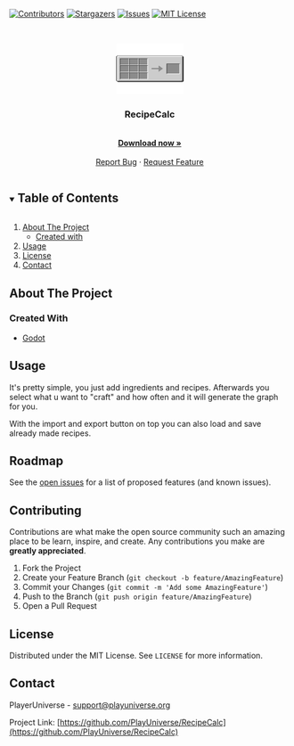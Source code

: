 <!--
*** Thanks for checking out the Best-README-Template. If you have a suggestion
*** that would make this better, please fork the vCompat and create a pull request
*** or simply open an issue with the tag "enhancement".
*** Thanks again! Now go create something AMAZING! :D
***
***
***
*** To avoid retyping too much info. Do a search and replace for the following:
-->



<!-- PROJECT SHIELDS -->
<!--
*** I'm using markdown "reference style" links for readability.
*** Reference links are enclosed in brackets [ ] instead of parentheses ( ).
*** See the bottom of this document for the declaration of the reference variables
*** for contributors-url, forks-url, etc. This is an optional, concise syntax you may use.
*** https://www.markdownguide.org/basic-syntax/#reference-style-links
-->
[![Contributors][contributors-shield]][contributors-url]
[![Stargazers][stars-shield]][stars-url]
[![Issues][issues-shield]][issues-url]
[![MIT License][license-shield]][license-url]



<!-- PROJECT LOGO -->
<br />
<p align="center">
  <a href="https://github.com/PlayUniverse/RecipeCalc">
    <img src="images/github.png" alt="Logo" width="121" height="91">
  </a>

  <h3 align="center">RecipeCalc</h3>

  <p align="center">
    <br />
    <a href="https://github.com/PlayUniverse/RecipeCalc/releases"><strong>Download now »</strong></a>
    <br />
    <br />
    <a href="https://github.com/PlayUniverse/RecipeCalc/issues">Report Bug</a>
    ·
    <a href="https://github.com/PlayUniverse/RecipeCalc/issues">Request Feature</a>
  </p>
</p>



<!-- TABLE OF CONTENTS -->
<details open="open">
  <summary><h2 style="display: inline-block">Table of Contents</h2></summary>
  <ol>
    <li>
      <a href="#about-the-project">About The Project</a>
      <ul>
        <li><a href="#created-with">Created with</a></li>
      </ul>
    </li>
    <li><a href="#usage">Usage</a></li>
    <li><a href="#license">License</a></li>
    <li><a href="#contact">Contact</a></li>
  </ol>
</details>



<!-- ABOUT THE PROJECT -->
## About The Project

<!-- [![Product Name Screen Shot][product-screenshot]](https://example.com) -->


### Created With

* [Godot](https://godotengine.org/)

<!-- USAGE EXAMPLES -->
## Usage

It's pretty simple, you just add ingredients and recipes.
Afterwards you select what u want to "craft" and how often and it will generate the graph for you.

With the import and export button on top you can also load and save already made recipes.



<!-- ROADMAP -->
## Roadmap

See the [open issues](https://github.com/PlayUniverse/RecipeCalc/issues) for a list of proposed features (and known issues).



<!-- CONTRIBUTING -->
## Contributing

Contributions are what make the open source community such an amazing place to be learn, inspire, and create. Any contributions you make are **greatly appreciated**.

1. Fork the Project
2. Create your Feature Branch (`git checkout -b feature/AmazingFeature`)
3. Commit your Changes (`git commit -m 'Add some AmazingFeature'`)
4. Push to the Branch (`git push origin feature/AmazingFeature`)
5. Open a Pull Request



<!-- LICENSE -->
## License

Distributed under the MIT License. See `LICENSE` for more information.



<!-- CONTACT -->
## Contact

PlayerUniverse - support@playuniverse.org

Project Link: [https://github.com/PlayUniverse/RecipeCalc](https://github.com/PlayUniverse/RecipeCalc)





<!-- MARKDOWN LINKS & IMAGES -->
<!-- https://www.markdownguide.org/basic-syntax/#reference-style-links -->
[contributors-shield]: https://img.shields.io/github/contributors/PlayUniverse/RecipeCalc.svg?style=flat-square
[contributors-url]: https://github.com/PlayUniverse/RecipeCalc/graphs/contributors
[stars-shield]: https://img.shields.io/github/stars/PlayUniverse/RecipeCalc.svg?style=flat-square
[stars-url]: https://github.com/PlayUniverse/RecipeCalc/stargazers
[issues-shield]: https://img.shields.io/github/issues/PlayUniverse/RecipeCalc.svg?style=flat-square
[issues-url]: https://github.com/PlayUniverse/RecipeCalc/issues
[license-shield]: https://img.shields.io/github/license/PlayUniverse/RecipeCalc.svg?style=flat-square
[license-url]: https://github.com/PlayUniverse/RecipeCalc/blob/master/LICENSE

